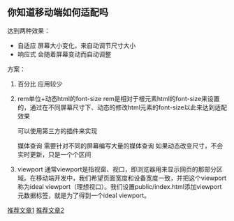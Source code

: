 ## 你知道移动端如何适配吗

达到两种效果：
- 自适应
    屏幕大小变化，来自动调节尺寸大小
- 响应式
    会随着屏幕变动而自动调整

方案：
1. 百分比
    应用较少
2. rem单位+动态html的font-size
    rem是相对于根元素html的font-size来设置的，通过在不同屏幕尺寸下、动态的修改html元素的font-size以此来达到适配效果

    可以使用第三方的插件来实现

    媒体查询
        需要针对不同的屏幕编写大量的媒体查询
        如果动态改变尺寸，不会实时更新，只是一个个区间

3. viewport
    通常viewport是指视窗、视口，即浏览器用来显示网页的那部分区域。在移动端开发中，我们希望页面宽度和设备宽度一致，并把这个viewport称为ideal viewport（理想视口）。我们设置public/index.html添加viewport元数据标签，就是为了得到一个ideal viewport。
    
[推荐文章1](https://juejin.cn/post/7335245199109652516)
[推荐文章2](https://juejin.cn/post/7277875605538226195?searchId=2024022819314355E62BEC97EFBF8B563B#heading-4)